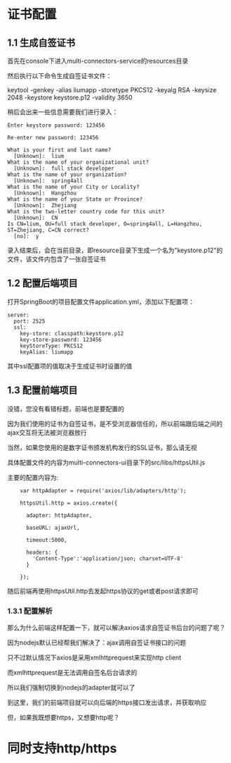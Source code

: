# 证书配置

## 1.1 生成自签证书

首先在console下进入multi-connectors-service的resources目录

然后执行以下命令生成自签证书文件：

   keytool -genkey -alias liumapp -storetype PKCS12 -keyalg RSA -keysize 2048 -keystore keystore.p12 -validity 3650
   
稍后会出来一些信息需要我们进行录入：   
    
    Enter keystore password: 123456    
    
    Re-enter new password: 123456
    
    What is your first and last name?
      [Unknown]:  lium
    What is the name of your organizational unit?
      [Unknown]:  full stack developer
    What is the name of your organization?
      [Unknown]:  spring4all
    What is the name of your City or Locality?
      [Unknown]:  Hangzhou
    What is the name of your State or Province?
      [Unknown]:  Zhejiang
    What is the two-letter country code for this unit?
      [Unknown]:  CN
    Is CN=lium, OU=full stack developer, O=spring4all, L=Hangzhou, ST=Zhejiang, C=CN correct?
      [no]:  y

录入结束后，会在当前目录，即resource目录下生成一个名为"keystore.p12"的文件，该文件内包含了一张自签证书

## 1.2 配置后端项目

打开SpringBoot的项目配置文件application.yml，添加以下配置项：

    server:
      port: 2525
      ssl:
        key-store: classpath:keystore.p12
        key-store-password: 123456
        keyStoreType: PKCS12
        keyAlias: liumapp
    
其中ssl配置项的值取决于生成证书时设置的值

## 1.3 配置前端项目

没错，您没有看错标题，前端也是要配置的

因为我们使用的证书为自签证书，是不受浏览器信任的，所以前端跟后端之间的ajax交互将无法被浏览器放行

当然，如果您使用的是数字证书颁发机构发行的SSL证书，那么请无视

具体配置文件的内容为multi-connectors-ui目录下的src/libs/httpsUtil.js

主要的配置内容为:

        var httpAdapter = require('axios/lib/adapters/http');
        
        httpsUtil.http = axios.create({
        
          adapter: httpAdapter,
        
          baseURL: ajaxUrl,
        
          timeout:5000,
        
          headers: {
            'Content-Type':'application/json; charset=UTF-8'
          }
        
        });

随后前端再使用httpsUtil.http去发起https协议的get或者post请求即可

### 1.3.1 配置解析

那么为什么前端这样配置一下，就可以解决axios请求自签证书后台的问题了呢？

因为nodejs默认已经帮我们解决了：ajax调用自签证书接口的问题

只不过默认情况下axios是采用xmlhttprequest来实现http client

而xmlhttprequest是无法调用自签名后台请求的

所以我们强制切换到nodejs的adapter就可以了

到这里，我们的前端项目就可以向后端的https接口发出请求，并获取响应

但，如果我既想要https，又想要http呢？

# 同时支持http/https




    


